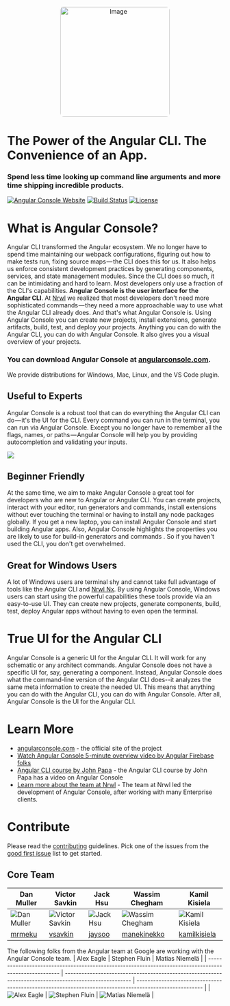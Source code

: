 <p align="center">
    <img src="https://raw.githubusercontent.com/nrwl/angular-console/master/static/angular-console-logo-with-text.png" alt="Image" width="256" style="background: rgba(255, 255, 255, 0.4); border-radius: 8px;" />
</p>

# The Power of the Angular CLI. The Convenience of an App.

### Spend less time looking up command line arguments and more time shipping incredible products.

[![Angular Console Website](https://img.shields.io/badge/Angular-Console-blue.png)](https://angularconsole.org/)
[![Build Status](https://circleci.com/gh/nrwl/angular-console/tree/master.png)](https://circleci.com/gh/nrwl/angular-console/tree/master)
[![License](https://img.shields.io/npm/l/@nrwl/schematics.png)](https://opensource.org/licenses/MIT)

# What is Angular Console?

Angular CLI transformed the Angular ecosystem. We no longer have to spend time maintaining our webpack configurations, figuring out how to make tests run, fixing source maps — the CLI does this for us. It also helps us enforce consistent development practices by generating components, services, and state management modules. Since the CLI does so much, it can be intimidating and hard to learn. Most developers only use a fraction of the CLI's capabilities.
**Angular Console is the user interface for the Angular CLI**.
At [Nrwl](https://nrwl.io/) we realized that most developers don't need more sophisticated commands — they need a more approachable way to use what the Angular CLI already does. And that's what Angular Console is.
Using Angular Console you can create new projects, install extensions, generate artifacts, build, test, and deploy your projects. Anything you can do with the Angular CLI, you can do with Angular Console. It also gives you a visual overview of your projects.

### You can download Angular Console at [angularconsole.com](https://angularconsole.com/).

We provide distributions for Windows, Mac, Linux, and the VS Code plugin.

## Useful to Experts

Angular Console is a robust tool that can do everything the Angular CLI can do — it's the UI for the CLI. Every command you can run in the terminal, you can run via Angular Console. Except you no longer have to remember all the flags, names, or paths — Angular Console will help you by providing autocompletion and validating your inputs.

<img src="https://raw.githubusercontent.com/nrwl/angular-console/master/static/vscode-screenshot.png">

## Beginner Friendly

At the same time, we aim to make Angular Console a great tool for developers who are new to Angular or Angular CLI. You can create projects, interact with your editor, run generators and commands, install extensions without ever touching the terminal or having to install any node packages globally. If you get a new laptop, you can install Angular Console and start building Angular apps. Also, Angular Console highlights the properties you are likely to use for build-in generators and commands . So if you haven't used the CLI, you don't get overwhelmed.

## Great for Windows Users

A lot of Windows users are terminal shy and cannot take full advantage of tools like the Angular CLI and [Nrwl Nx](http://nrwl.io/nx). By using Angular Console, Windows users can start using the powerful capabilities these tools provide via an easy-to-use UI. They can create new projects, generate components, build, test, deploy Angular apps without having to even open the terminal.

# True UI for the Angular CLI

Angular Console is a generic UI for the Angular CLI. It will work for any schematic or any architect commands. Angular Console does not have a specific UI for, say, generating a component. Instead, Angular Console does what the command-line version of the Angular CLI does--it analyzes the same meta information to create the needed UI. This means that anything you can do with the Angular CLI, you can do with Angular Console. After all, Angular Console is the UI for the Angular CLI.

# Learn More

- [angularconsole.com](http://angularconsole.com) - the official site of the project
- [Watch Angular Console 5-minute overview video by Angular Firebase folks](https://www.youtube.com/watch?time_continue=18&v=d2K2Cp8BJx0)
- [Angular CLI course by John Papa](https://www.pluralsight.com/courses/angular-cli) - the Angular CLI course by John Papa has a video on Angular Console
- [Learn more about the team at Nrwl](https://www.nrwl.io) - The team at Nrwl led the development of Angular Console, after working with many Enterprise clients.

# Contribute

Please read the [contributing](https://github.com/nrwl/angular-console/blob/master/CONTRIBUTING.md) guidelines.
Pick one of the issues from the [good first issue](https://github.com/nrwl/angular-console/issues?q=is%3Aopen+is%3Aissue+label%3A%22good+first+issue%22) list to get started.

## Core Team

| Dan Muller                                                                                      | Victor Savkin                                                                                         | Jack Hsu                                                                                       | Wassim Chegham                                                                                         | Kamil Kisiela                                                                |
| ----------------------------------------------------------------------------------------------- | ----------------------------------------------------------------------------------------------------- | ---------------------------------------------------------------------------------------------- | ------------------------------------------------------------------------------------------------------ | ---------------------------------------------------------------------------- |
| ![Dan Muller](https://raw.githubusercontent.com/nrwl/angular-console/master/static/dan_pic.jpg) | ![Victor Savkin](https://raw.githubusercontent.com/nrwl/angular-console/master/static/victor_pic.jpg) | ![Jack Hsu](https://raw.githubusercontent.com/nrwl/angular-console/master/static/jack_pic.jpg) | ![Wassim Chegham](https://raw.githubusercontent.com/nrwl/angular-console/master/static/wassim_pic.jpg) | ![Kamil Kisiela](https://avatars1.githubusercontent.com/u/8167190?s=150&v=4) |
| [mrmeku](https://github.com/mrmeku)                                                             | [vsavkin](https://github.com/vsavkin)                                                                 | [jaysoo](https://github.com/jaysoo)                                                            | [manekinekko](https://github.com/manekinekko)                                                          | [kamilkisiela](https://github.com/kamilkisiela)                              |

The following folks from the Angular team at Google are working with the Angular Console team.
| Alex Eagle | Stephen Fluin | Matias Niemelä |
| ------------------------------------------------------------------------------------------------------ | ------------------------------------------------------------------------------------------------------ | ------------------------------------------------------------------------------------------------------ |
| ![Alex Eagle](https://raw.githubusercontent.com/nrwl/angular-console/master/static/alex_eagle_pic.jpg) | ![Stephen Fluin](https://raw.githubusercontent.com/nrwl/angular-console/master/static/stephen_pic.jpg) | ![Matias Niemelä](https://raw.githubusercontent.com/nrwl/angular-console/master/static/matias_pic.jpg) |
